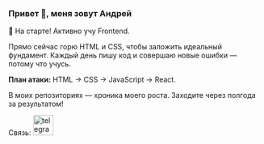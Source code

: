 ![<img src='https://img.shields.io/badge/%40APILOV_DEV-2CA5E0?style=for-the-badge&label=TG' alt='telegram' height='40'>](https://t.me/APILOV_DEV)  

### Привет 👋, меня зовут Андрей


🚀 На старте! Активно учу Frontend.

Прямо сейчас горю HTML и CSS, чтобы заложить идеальный фундамент.
Каждый день пишу код и совершаю новые ошибки — потому что учусь.

**План атаки:** HTML → CSS → JavaScript → React.

В моих репозиториях — хроника моего роста. Заходите через полгода за результатом!

Связь:
[<img src='https://img.shields.io/badge/%40APILOV_DEV-2CA5E0?style=for-the-badge&label=TG' alt='telegram' height='40'>](https://t.me/APILOV_DEV)  




